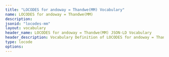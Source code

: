 ```yaml
---
title: "LOCODES for andoway = Thandwe(MM) Vocabulary"
name: LOCODES for andoway = Thandwe(MM) 
description: 
jsonid: "locodes-mm"
layout: vocabulary
header_name: LOCODES for andoway = Thandwe(MM) JSON-LD Vocabulary
header_description: Vocabulary Definition of LOCODES for andoway = Thandwe(MM) semantics in HTML format. JSON-LD format is available at [locodes-mm.jsonld](/vocabulary/locodes-mm.jsonld)
type: locode
options:
---
```

